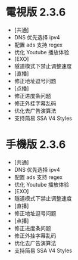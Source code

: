 # 電視版 2.3.6

* [共通]
* DNS 优先选择 ipv4
* 配置 ads 支持 regex
* 优化 Youtube 播放体验
* [EXO]
* 隧道模式下禁止调整速度
* [直播]
* 修正地址逗号问题
* [点播]
* 修正进度条问题
* 修正外挂字幕乱码
* 优化去广告演算法
* 支持简易 SSA V4 Styles

# 手機版 2.3.6

* [共通]
* DNS 优先选择 ipv4
* 配置 ads 支持 regex
* 优化 Youtube 播放体验
* [EXO]
* 隧道模式下禁止调整速度
* [直播]
* 修正地址逗号问题
* [点播]
* 修正进度条问题
* 修正外挂字幕乱码
* 优化去广告演算法
* 支持简易 SSA V4 Styles
